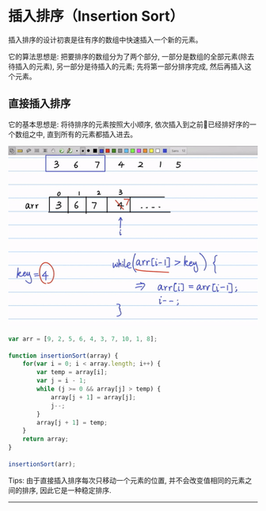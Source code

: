 # 插入排序（Insertion Sort）

插入排序的设计初衷是往有序的数组中快速插入一个新的元素。

它的算法思想是: 把要排序的数组分为了两个部分, 一部分是数组的全部元素(除去待插入的元素), 另一部分是待插入的元素; 先将第一部分排序完成, 然后再插入这个元素。

## 直接插入排序
它的基本思想是: 将待排序的元素按照大小顺序, 依次插入到之前已经排好序的一个数组之中, 直到所有的元素都插入进去。

![插入排序](../images/insertion.gif)


```js
var arr = [9, 2, 5, 6, 4, 3, 7, 10, 1, 8];

function insertionSort(array) {
    for(var i = 0; i < array.length; i++) {
        var temp = array[i];
        var j = i - 1;
        while (j >= 0 && array[j] > temp) {
            array[j + 1] = array[j];
            j--;
        }
        array[j + 1] = temp;
    }
    return array;
}

insertionSort(arr);
```

Tips: 由于直接插入排序每次只移动一个元素的位置, 并不会改变值相同的元素之间的排序, 因此它是一种稳定排序.

---

